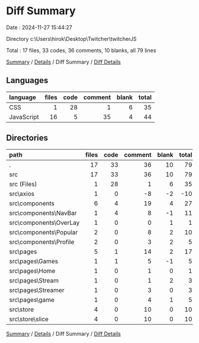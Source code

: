 # Diff Summary

Date : 2024-11-27 15:44:27

Directory c:\\Users\\hirok\\Desktop\\Twitcher\\twitcherJS

Total : 17 files,  33 codes, 36 comments, 10 blanks, all 79 lines

[Summary](results.md) / [Details](details.md) / Diff Summary / [Diff Details](diff-details.md)

## Languages
| language | files | code | comment | blank | total |
| :--- | ---: | ---: | ---: | ---: | ---: |
| CSS | 1 | 28 | 1 | 6 | 35 |
| JavaScript | 16 | 5 | 35 | 4 | 44 |

## Directories
| path | files | code | comment | blank | total |
| :--- | ---: | ---: | ---: | ---: | ---: |
| . | 17 | 33 | 36 | 10 | 79 |
| src | 17 | 33 | 36 | 10 | 79 |
| src (Files) | 1 | 28 | 1 | 6 | 35 |
| src\\axios | 1 | 0 | -8 | -2 | -10 |
| src\\components | 6 | 4 | 19 | 4 | 27 |
| src\\components\\NavBar | 1 | 4 | 8 | -1 | 11 |
| src\\components\\OverLay | 1 | 0 | 0 | 1 | 1 |
| src\\components\\Popular | 2 | 0 | 8 | 2 | 10 |
| src\\components\\Profile | 2 | 0 | 3 | 2 | 5 |
| src\\pages | 5 | 1 | 14 | 2 | 17 |
| src\\pages\\Games | 1 | 1 | 5 | -1 | 5 |
| src\\pages\\Home | 1 | 0 | 1 | 0 | 1 |
| src\\pages\\Stream | 1 | 0 | 1 | 2 | 3 |
| src\\pages\\Streamer | 1 | 0 | 3 | 0 | 3 |
| src\\pages\\game | 1 | 0 | 4 | 1 | 5 |
| src\\store | 4 | 0 | 10 | 0 | 10 |
| src\\store\\slice | 4 | 0 | 10 | 0 | 10 |

[Summary](results.md) / [Details](details.md) / Diff Summary / [Diff Details](diff-details.md)